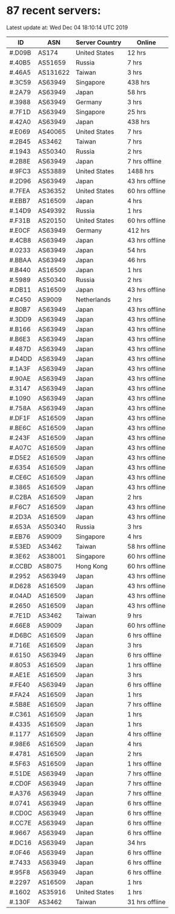 # 87 recent servers:

Latest update at: Wed Dec 04 18:10:14 UTC 2019

| ID | ASN | Server Country | Online |
| -- | --- | -------------- | ------ |
| #.D09B | AS174 | United States | 12 hrs |
| #.40B5 | AS51659 | Russia | 7 hrs |
| #.46A5 | AS131622 | Taiwan | 3 hrs |
| #.3C59 | AS63949 | Singapore | 438 hrs |
| #.2A79 | AS63949 | Japan | 58 hrs |
| #.3988 | AS63949 | Germany | 3 hrs |
| #.7F1D | AS63949 | Singapore | 25 hrs |
| #.42A0 | AS63949 | Japan | 438 hrs |
| #.E069 | AS40065 | United States | 7 hrs |
| #.2B45 | AS3462 | Taiwan | 7 hrs |
| #.1943 | AS50340 | Russia | 2 hrs |
| #.2B8E | AS63949 | Japan | 7 hrs offline |
| #.9FC3 | AS53889 | United States | 1488 hrs |
| #.2D96 | AS63949 | Japan | 43 hrs offline |
| #.7FEA | AS36352 | United States | 60 hrs offline |
| #.EBB7 | AS16509 | Japan | 4 hrs |
| #.14D9 | AS49392 | Russia | 1 hrs |
| #.F31B | AS20150 | United States | 60 hrs offline |
| #.E0CF | AS63949 | Germany | 412 hrs |
| #.4CB8 | AS63949 | Japan | 43 hrs offline |
| #.0233 | AS63949 | Japan | 54 hrs |
| #.BBAA | AS63949 | Japan | 46 hrs |
| #.B440 | AS16509 | Japan | 1 hrs |
| #.5989 | AS50340 | Russia | 2 hrs |
| #.DB11 | AS16509 | Japan | 43 hrs offline |
| #.C450 | AS9009 | Netherlands | 2 hrs |
| #.B0B7 | AS63949 | Japan | 43 hrs offline |
| #.3DD9 | AS63949 | Japan | 43 hrs offline |
| #.B166 | AS63949 | Japan | 43 hrs offline |
| #.B6E3 | AS63949 | Japan | 43 hrs offline |
| #.487D | AS63949 | Japan | 43 hrs offline |
| #.D4DD | AS63949 | Japan | 43 hrs offline |
| #.1A3F | AS63949 | Japan | 43 hrs offline |
| #.90AE | AS63949 | Japan | 43 hrs offline |
| #.3147 | AS63949 | Japan | 43 hrs offline |
| #.1090 | AS63949 | Japan | 43 hrs offline |
| #.758A | AS63949 | Japan | 43 hrs offline |
| #.DF1F | AS16509 | Japan | 43 hrs offline |
| #.BE6C | AS16509 | Japan | 43 hrs offline |
| #.243F | AS16509 | Japan | 43 hrs offline |
| #.A07C | AS16509 | Japan | 43 hrs offline |
| #.D5E2 | AS16509 | Japan | 43 hrs offline |
| #.6354 | AS16509 | Japan | 43 hrs offline |
| #.CE6C | AS16509 | Japan | 43 hrs offline |
| #.3865 | AS16509 | Japan | 43 hrs offline |
| #.C2BA | AS16509 | Japan | 2 hrs |
| #.F6C7 | AS16509 | Japan | 43 hrs offline |
| #.2D3A | AS16509 | Japan | 43 hrs offline |
| #.653A | AS50340 | Russia | 3 hrs |
| #.EB76 | AS9009 | Singapore | 4 hrs |
| #.53ED | AS3462 | Taiwan | 58 hrs offline |
| #.3E62 | AS38001 | Singapore | 60 hrs offline |
| #.CCBD | AS8075 | Hong Kong | 60 hrs offline |
| #.2952 | AS63949 | Japan | 43 hrs offline |
| #.D628 | AS16509 | Japan | 43 hrs offline |
| #.04AD | AS16509 | Japan | 43 hrs offline |
| #.2650 | AS16509 | Japan | 43 hrs offline |
| #.7E1D | AS3462 | Taiwan | 9 hrs |
| #.66E8 | AS9009 | Japan | 60 hrs offline |
| #.D6BC | AS16509 | Japan | 6 hrs offline |
| #.716E | AS16509 | Japan | 3 hrs |
| #.6150 | AS63949 | Japan | 6 hrs offline |
| #.8053 | AS16509 | Japan | 1 hrs offline |
| #.AE1E | AS16509 | Japan | 3 hrs |
| #.FE40 | AS63949 | Japan | 6 hrs offline |
| #.FA24 | AS16509 | Japan | 1 hrs |
| #.5B8E | AS16509 | Japan | 7 hrs offline |
| #.C361 | AS16509 | Japan | 1 hrs |
| #.4335 | AS16509 | Japan | 1 hrs |
| #.1177 | AS16509 | Japan | 4 hrs offline |
| #.98E6 | AS16509 | Japan | 4 hrs |
| #.4781 | AS16509 | Japan | 2 hrs |
| #.5F63 | AS16509 | Japan | 1 hrs offline |
| #.51DE | AS63949 | Japan | 7 hrs offline |
| #.CD0F | AS63949 | Japan | 7 hrs offline |
| #.A376 | AS63949 | Japan | 7 hrs offline |
| #.0741 | AS63949 | Japan | 6 hrs offline |
| #.CD0C | AS63949 | Japan | 6 hrs offline |
| #.CC7E | AS63949 | Japan | 6 hrs offline |
| #.9667 | AS63949 | Japan | 6 hrs offline |
| #.DC16 | AS63949 | Japan | 34 hrs |
| #.0F46 | AS63949 | Japan | 6 hrs offline |
| #.7433 | AS63949 | Japan | 6 hrs offline |
| #.95F8 | AS63949 | Japan | 6 hrs offline |
| #.2297 | AS16509 | Japan | 1 hrs |
| #.1602 | AS35916 | United States | 1 hrs |
| #.130F | AS3462 | Taiwan | 31 hrs offline |

